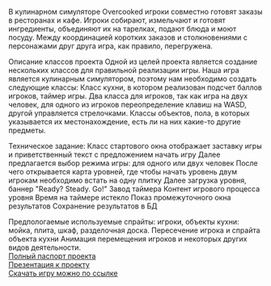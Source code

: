 В кулинарном симуляторе Overcooked игроки совместно готовят заказы в ресторанах и кафе. Игроки собирают, измельчают и готовят ингредиенты, объединяют их на тарелках, подают блюда и моют посуду. Между координацией коротких заказов и столкновениями с персонажами друг друга игра, как правило, перегружена.

Описание классов проекта Одной из целей проекта является создание нескольких классов для правильной реализации игры. Наша игра является кулинарным симулятором, поэтому нам необходимо создать следующие классы: Класс кухни, в котором реализован подсчет баллов игроков, таймер игры. Два класса для игроков, так как игра на двух человек, для одного из игроков переопределение клавиш на WASD, другой управляется стрелочками. Классы объектов, пола, в которых указывается их местонахождение, есть ли на них какие-то другие предметы.

Техническое задание: Класс стартового окна отображает заставку игры и приветственный текст с предложением начать игру Далее предлагается выбор режима игры: для одного или двух человек После чего открывается карта уровней, где чтобы начать уровень двум игрокам необходимо встать на одну плитку Далее загрузка уровня, баннер "Ready? Steady. Go!" Завод таймера Контент игрового процесса уровня Время на таймере истекло Показ промежуточного окна результатов Сохранение результатов в БД

Предпологаемые используемые спрайты: игроки, объекты кухни: мойка, плита, шкаф, разделочная доска. Пересечение игрока и спрайта объекта кухни Анимация перемещения игроков и некоторых других видов деятельности.<br>
[Полный паспорт проекта](https://goo.su/9z2X) <br>
[Презентация к проекту](https://goo.su/bBTm) <br>
[Скачать игру можно по ссылке](https://goo.su/ay6H) <br>
